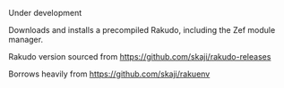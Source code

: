 Under development

Downloads and installs a precompiled Rakudo, including the Zef module manager.

Rakudo version sourced from https://github.com/skaji/rakudo-releases

Borrows heavily from https://github.com/skaji/rakuenv
